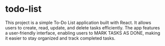 # todo-list
This project is a simple To-Do List application built with React. It allows users to create, read, update, and delete tasks efficiently. The app features a user-friendly interface, enabling users to MARK TASKS AS DONE, making it easier to stay organized and track completed tasks.

